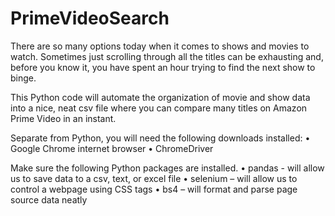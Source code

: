# PrimeVideoSearch

There are so many options today when it comes to shows and movies to watch.  Sometimes just scrolling through all the titles can be exhausting and, before you know it, you have spent an hour trying to find the next show to binge.  

This Python code will automate the organization of movie and show data into a nice, neat csv file where you can compare many titles on Amazon Prime Video in an instant.  

Separate from Python, you will need the following downloads installed:
•	Google Chrome internet browser
•	ChromeDriver

Make sure the following Python packages are installed.
•	pandas - will allow us to save data to a csv, text, or excel file
•	selenium – will allow us to control a webpage using CSS tags
•	bs4 – will format and parse page source data neatly
